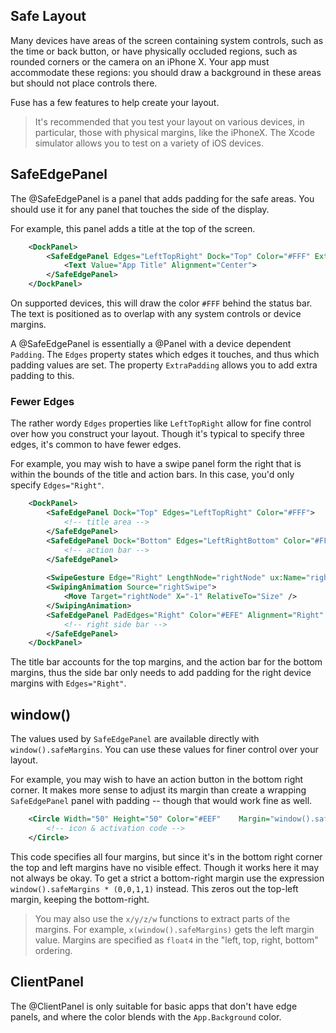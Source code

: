 ## Safe Layout

Many devices have areas of the screen containing system controls, such as the time or back button, or have physically occluded regions, such as rounded corners or the camera on an iPhone X. Your app must accommodate these regions: you should draw a background in these areas but should not place controls there.

Fuse has a few features to help create your layout.

> It's recommended that you test your layout on various devices, in particular, those with physical margins, like the iPhoneX. The Xcode simulator allows you to test on a variety of iOS devices.


## SafeEdgePanel

The @SafeEdgePanel is a panel that adds padding for the safe areas.  You should use it for any panel that touches the side of the display.

For example, this panel adds a title at the top of the screen.

```xml
    <DockPanel>
        <SafeEdgePanel Edges="LeftTopRight" Dock="Top" Color="#FFF" ExtraPadding="2">
            <Text Value="App Title" Alignment="Center">
        </SafeEdgePanel>
    </DockPanel>
```
  
On supported devices, this will draw the color `#FFF` behind the status bar. The text is positioned as to overlap with any system controls or device margins.

A @SafeEdgePanel is essentially a @Panel with a device dependent `Padding`. The `Edges` property states which edges it touches, and thus which padding values are set. The property `ExtraPadding` allows you to add extra padding to this.

### Fewer Edges

The rather wordy `Edges` properties like `LeftTopRight` allow for fine control over how you construct your layout. Though it's typical to specify three edges, it's common to have fewer edges.

For example, you may wish to have a swipe panel form the right that is within the bounds of the title and action bars. In this case, you'd only specify `Edges="Right"`.

```xml
    <DockPanel>
        <SafeEdgePanel Dock="Top" Edges="LeftTopRight" Color="#FFF">
            <!-- title area -->
        </SafeEdgePanel>
        <SafeEdgePanel Dock="Bottom" Edges="LeftRightBottom" Color="#FFF">
            <!-- action bar -->
        </SafeEdgePanel>
        
        <SwipeGesture Edge="Right" LengthNode="rightNode" ux:Name="rightSwipe" Type="Active" />
        <SwipingAnimation Source="rightSwipe">
            <Move Target="rightNode" X="-1" RelativeTo="Size" />
        </SwipingAnimation>
        <SafeEdgePanel PadEdges="Right" Color="#EFE" Alignment="Right" Anchor="0%,50%" ux:Name="rightNode" MinEdgePadding="10,5">
            <!-- right side bar -->
        </SafeEdgePanel>
    </DockPanel>
```
 
The title bar accounts for the top margins, and the action bar for the bottom margins, thus the side bar only needs to add padding for the right device margins with `Edges="Right"`.


## window()

The values used by `SafeEdgePanel` are available directly with `window().safeMargins`. You can use these values for finer control over your layout.

For example, you may wish to have an action button in the bottom right corner. It makes more sense to adjust its margin than create a wrapping `SafeEdgePanel` panel with padding -- though that would work fine as well.

```xml
    <Circle Width="50" Height="50" Color="#EEF"    Margin="window().safeMargins">
        <!-- icon & activation code -->
    </Circle>
```

This code specifies all four margins, but since it's in the bottom right corner the top and left margins have no visible effect.  Though it works here it may not always be okay. To get a strict a bottom-right margin use the expression `window().safeMargins * (0,0,1,1)` instead. This zeros out the top-left margin, keeping the bottom-right.

> You may also use the `x/y/z/w` functions to extract parts of the margins. For example, `x(window().safeMargins)` gets the left margin value. Margins are specified as `float4` in the "left, top, right, bottom" ordering.


## ClientPanel

The @ClientPanel is only suitable for basic apps that don't have edge panels, and where the color blends with the `App.Background` color.
